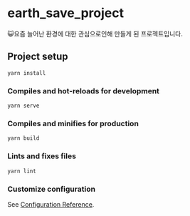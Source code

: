 # earth_save_project
😺요즘 늘어난 환경에 대한 관심으로인해 만들게 된 프로젝트입니다. 


## Project setup
```
yarn install
```

### Compiles and hot-reloads for development
```
yarn serve
```

### Compiles and minifies for production
```
yarn build
```

### Lints and fixes files
```
yarn lint
```

### Customize configuration
See [Configuration Reference](https://cli.vuejs.org/config/).
